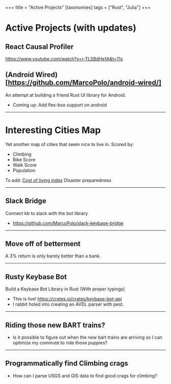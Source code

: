 +++
title = "Active Projects"
[taxonomies]
tags = ["Rust", "Julia"]
+++

# Active Projects (with updates)

## React Causal Profiler

https://www.youtube.com/watch?v=r-TLSBdHe1A&t=11s

## (Android Wired)[https://github.com/MarcoPolo/android-wired/]

An attempt at building a friend Rust UI library for Android.

- Coming up: Add flex-box support on android

---

# Interesting Cities Map

Yet another map of cities that seem nice to live in. Scored by:

- Climbing
- Bike Score
- Walk Score
- Population

To add:
[Cost of living index](https://www.expatistan.com/cost-of-living/index)
Disaster preparedness

---

## Slack Bridge

Connect kb to slack with the bot library

- https://github.com/MarcoPolo/slack-keybase-bridge

---

## Move off of betterment

A 3% return is only barely better than a bank.

---

## Rusty Keybase Bot

Build a Keybase Bot Library in Rust (With proper typings)

- This is live! https://crates.io/crates/keybase-bot-api
- I rabbit holed into creating an AVDL parser with pest.

---

## Riding those new BART trains?

- Is it possible to figure out when the new bart trains are arriving so I can optimize my commute to ride those puppies?

---

## Programmatically find Climbing crags

- How can I parse USGS and GIS data to find good crags for climbing?
